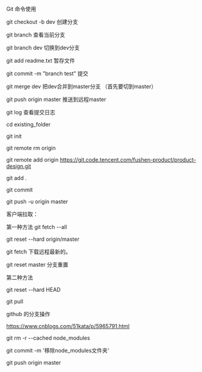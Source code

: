 Git 命令使用

git checkout -b dev     创建分支

git branch          查看当前分支

git branch dev   切换到dev分支

git add  readme.txt      暂存文件

git commit -m "branch test"  提交

git merge dev     把dev合并到master分支 （首先要切到master）

git push origin master    推送到远程master

git log     查看提交日志


cd existing_folder

git init

git remote rm origin

git remote add origin https://git.code.tencent.com/fushen-product/product-design.git

git add .

git commit

git push -u origin master


客户端拉取：

第一种方法
   git fetch --all
   
   git reset --hard origin/master
   
   git fetch  下载远程最新的。
   
   git reset master  分支重置
   
第二种方法

   git reset --hard HEAD
   
   git pull

github 的分支操作

https://www.cnblogs.com/51kata/p/5965791.html   

git rm -r --cached node_modules

git commit -m '移除node_modules文件夹'

git push origin master
